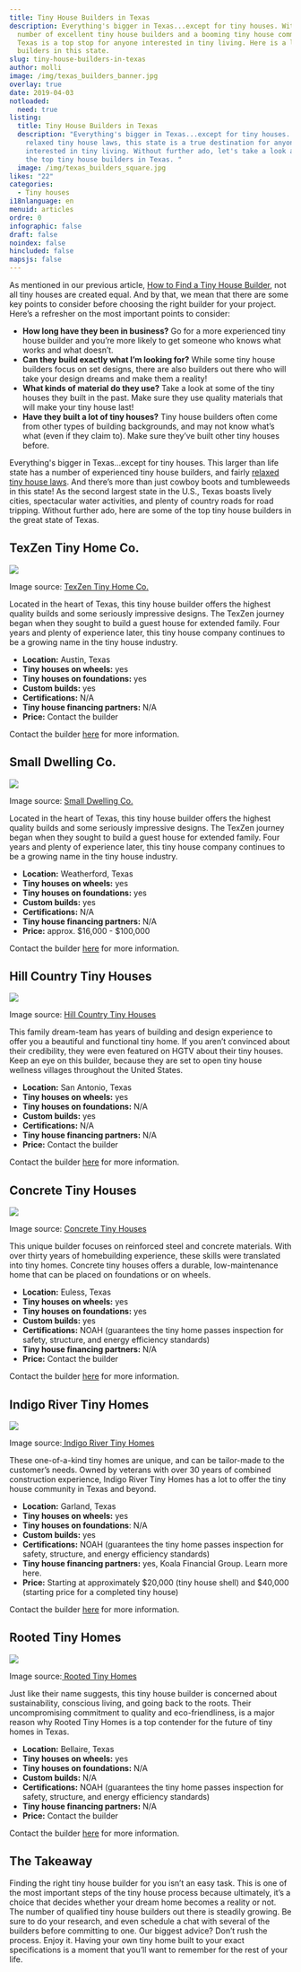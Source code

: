 ```yaml
---
title: Tiny House Builders in Texas
description: Everything's bigger in Texas...except for tiny houses. With a
  number of excellent tiny house builders and a booming tiny house community,
  Texas is a top stop for anyone interested in tiny living. Here is a list of
  builders in this state.
slug: tiny-house-builders-in-texas
author: molli
image: /img/texas_builders_banner.jpg
overlay: true
date: 2019-04-03
notloaded:
  need: true
listing:
  title: Tiny House Builders in Texas
  description: "Everything's bigger in Texas...except for tiny houses. With fairly
    relaxed tiny house laws, this state is a true destination for anyone
    interested in tiny living. Without further ado, let's take a look at some of
    the top tiny house builders in Texas. "
  image: /img/texas_builders_square.jpg
likes: "22"
categories:
  - Tiny houses
i18nlanguage: en
menuid: articles
ordre: 0
infographic: false
draft: false
noindex: false
hincluded: false
mapsjs: false
---
```

As mentioned in our previous article, [How to Find a Tiny House Builder](https://www.tinysociety.co/articles/how-to-find-a-tiny-house-builder/), not all tiny houses are created equal. And by that, we mean that there are some key points to consider before choosing the right builder for your project. Here’s a refresher on the most important points to consider:

* **How long have they been in business?** Go for a more experienced tiny house builder and you’re more likely to get someone who knows what works and what doesn’t.
* **Can they build exactly what I’m looking for?** While some tiny house builders focus on set designs, there are also builders out there who will take your design dreams and make them a reality!
* **What kinds of material do they use?** Take a look at some of the tiny houses they built in the past. Make sure they use quality materials that will make your tiny house last!
* **Have they built a lot of tiny houses?** Tiny house builders often come from other types of building backgrounds, and may not know what’s what (even if they claim to). Make sure they’ve built other tiny houses before.

Everything's bigger in Texas...except for tiny houses. This larger than life state has a number of experienced tiny house builders, and fairly [relaxed tiny house laws](https://www.tinysociety.co/articles/tiny-house-laws-united-states/). And there’s more than just cowboy boots and tumbleweeds in this state! As the second largest state in the U.S., Texas boasts lively cities, spectacular water activities, and plenty of country roads for road tripping. Without further ado, here are some of the top tiny house builders in the great state of Texas.

## TexZen Tiny Home Co. 

![](/img/texzen.jpeg)

<span class="figcaption">Image source: [TexZen Tiny Home Co.](http://texzentinyhomes.com/)</span>

Located in the heart of Texas, this tiny house builder offers the highest quality builds and some seriously impressive designs. The TexZen journey began when they sought to build a guest house for extended family. Four years and plenty of experience later, this tiny house company continues to be a growing name in the tiny house industry. 

* **Location:** Austin, Texas
* **Tiny houses on wheels:** yes
* **Tiny houses on foundations:** yes
* **Custom builds:** yes
* **Certifications:** N/A
* **Tiny house financing partners:** N/A
* **Price:** Contact the builder 

Contact the builder [here](http://texzentinyhomes.com/contact/) for more information.

## Small Dwelling Co. 

![](/img/smalldwelling.jpg)

<span class="figcaption">Image source: [Small Dwelling Co.](http://www.smalldwelling.com/)</span>

Located in the heart of Texas, this tiny house builder offers the highest quality builds and some seriously impressive designs. The TexZen journey began when they sought to build a guest house for extended family. Four years and plenty of experience later, this tiny house company continues to be a growing name in the tiny house industry. 

* **Location:** Weatherford, Texas
* **Tiny houses on wheels:** yes
* **Tiny houses on foundations:** yes
* **Custom builds:** yes
* **Certifications:** N/A
* **Tiny house financing partners:** N/A
* **Price:** approx. $16,000 - $100,000

Contact the builder [here](http://www.smalldwelling.com/contact-us/) for more information.

## Hill Country Tiny Houses

![](/img/hillcountry.jpeg)

<span class="figcaption">Image source: [Hill Country Tiny Houses](https://hillcountrytinyhouses.com/)</span>

This family dream-team has years of building and design experience to offer you a beautiful and functional tiny home. If you aren’t convinced about their credibility, they were even featured on HGTV about their tiny houses. Keep an eye on this builder, because they are set to open tiny house wellness villages throughout the United States. 

* **Location:** San Antonio, Texas
* **Tiny houses on wheels:** yes
* **Tiny houses on foundations:** N/A
* **Custom builds:** yes
* **Certifications:** N/A
* **Tiny house financing partners:** N/A
* **Price:** Contact the builder

Contact the builder [here](https://hillcountrytinyhouses.com/) for more information.

## Concrete Tiny Houses

![](/img/concretetiny.jpeg)

<span class="figcaption">Image source: [Concrete Tiny Houses](http://www.concretetinyhouses.com/)</span>

This unique builder focuses on reinforced steel and concrete materials. With over thirty years of homebuilding experience, these skills were translated into tiny homes. Concrete tiny houses offers a durable, low-maintenance home that can be placed on foundations or on wheels.

* **Location:** Euless, Texas
* **Tiny houses on wheels:** yes
* **Tiny houses on foundations:** yes
* **Custom builds:** yes
* **Certifications:** NOAH (guarantees the tiny home passes inspection for safety, structure, and energy efficiency standards)
* **Tiny house financing partners:** N/A
* **Price:** Contact the builder

Contact the builder [here](http://www.concretetinyhouses.com/contact-us/) for more information.

## Indigo River Tiny Homes

![](/img/indigoriver.jpeg)

<span class="figcaption">Image source:[ Indigo River Tiny Homes](https://indigorivertinyhomes.com/)</span>

These one-of-a-kind tiny homes are unique, and can be tailor-made to the customer’s needs. Owned by veterans with over 30 years of combined construction experience, Indigo River Tiny Homes has a lot to offer the tiny house community in Texas and beyond.

* **Location:** Garland, Texas
* **Tiny houses on wheels:** yes
* **Tiny houses on foundations**: N/A
* **Custom builds:** yes
* **Certifications:** NOAH (guarantees the tiny home passes inspection for safety, structure, and energy efficiency standards)
* **Tiny house financing partners:** yes, Koala Financial Group. Learn more here.
* **Price:** Starting at approximately $20,000 (tiny house shell) and $40,000 (starting price for a completed tiny house)

Contact the builder [here](https://indigorivertinyhomes.com/contact-us) for more information.

## Rooted Tiny Homes

![](/img/rooted.jpeg)

<span class="figcaption">Image source:[ Rooted Tiny Homes](http://rootedtinyhomes.com/the-sage-24-1/2018/8/28/l40a3yrp8ck1tj854b9yf2rtwqj57c)</span>

Just like their name suggests, this tiny house builder is concerned about sustainability, conscious living, and going back to the roots. Their uncompromising commitment to quality and eco-friendliness, is a major reason why Rooted Tiny Homes is a top contender for the future of tiny homes in Texas. 

* **Location:** Bellaire, Texas
* **Tiny houses on wheels:** yes
* **Tiny houses on foundations:** N/A
* **Custom builds:** N/A
* **Certifications:** NOAH (guarantees the tiny home passes inspection for safety, structure, and energy efficiency standards)
* **Tiny house financing partners:** N/A
* **Price:** Contact the builder

Contact the builder [here](http://rootedtinyhomes.com/contact-us) for more information.

## The Takeaway

Finding the right tiny house builder for you isn’t an easy task. This is one of the most important steps of the tiny house process because ultimately, it’s a choice that decides whether your dream home becomes a reality or not. The number of qualified tiny house builders out there is steadily growing. Be sure to do your research, and even schedule a chat with several of the builders before committing to one. Our biggest advice? Don’t rush the process. Enjoy it. Having your own tiny home built to your exact specifications is a moment that you’ll want to remember for the rest of your life.
